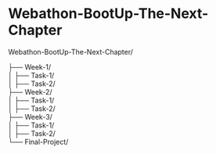 # Webathon-BootUp-The-Next-Chapter

Webathon-BootUp-The-Next-Chapter/

├── Week-1/  
│   ├── Task-1/  
│   ├── Task-2/  
├── Week-2/  
│   ├── Task-1/  
│   ├── Task-2/  
├── Week-3/  
│   ├── Task-1/  
│   ├── Task-2/  
└── Final-Project/  
